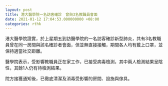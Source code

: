 ```yaml
---
layout: post
title: 港大醫學院一名訪客確診　曾與3名教職員會面
date: 2021-01-12 17:04:53.000000000 +08:00
categories: rthk
---
```


港大醫學院證實，於上星期五到訪醫學院的一名訪客確診新型肺炎，共有3名教職員曾在同一房間與該名確診者會面，但並無直接接觸，期間各人均有戴上口罩，並保持適當社交距離。

醫學院表示，受影響教職員正在家工作，已接受病毒檢測，其中兩人檢測結果呈陰性，其餘1人仍有待檢測結果。

院方接獲通知後，已徹底清潔及消毒受影響的房間、設施與傢具。
